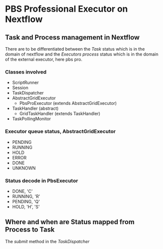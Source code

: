 # PBS Professional Executor on Nextflow
## Task and Process management in Nextflow

There are to be differentiated between the *Task* status which is in the domain of nextflow and the *Executors process* status which is in the domain of the external executor, here pbs pro.

### Classes involved
* ScriptRunner
* Session 
* TaskDispatcher
* AbstractGridExecutor
  * PbsProExecutor (extends AbstractGridExecutor)
* TaskHandler (abstract)
  * GridTaskHandler (extends TaskHandler)
* TaskPollingMonitor

### Executor queue status, AbstractGridExecutor
* PENDING
* RUNNING
* HOLD
* ERROR
* DONE
* UNKNOWN

### Status decode in PbsExecutor
* DONE, 'C'
* RUNNING, 'R'
* PENDING, 'Q'
* HOLD, 'H', 'S'

## Where and when are Status mapped from Process to Task
The *submit* method in the *TaskDispatcher*
